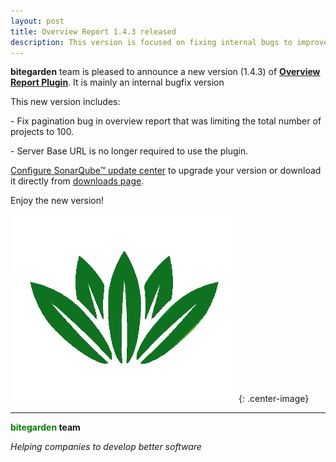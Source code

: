 ```yaml
---
layout: post
title: Overview Report 1.4.3 released
description: This version is focused on fixing internal bugs to improve user experience.
---
```


**bitegarden** team is pleased to announce a new version (1.4.3) of [**Overview Report Plugin**](https://www.bitegarden.com/sonarqube-overview). It is mainly an internal bugfix version

This new version includes:

\- Fix pagination bug in overview report that was limiting the total number of projects to 100.

\- Server Base URL is no longer required to use the plugin.

[Configure SonarQube&trade; update center](/downloads/#update-center) to upgrade your version or download it directly from [downloads page](/downloads).

Enjoy the new version!

![overview-logo](/img/portfolio/sonarqube-overview.png){: .center-image}

---
**<span style="color: green">bitegarden</span> team**

_Helping companies to develop better software_